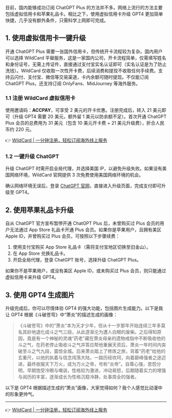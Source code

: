 目前，国内能够成功订阅 ChatGPT Plus 的方法并不多。网络上流行的方法主要包括虚拟信用卡和苹果礼品卡。相比之下，使用虚拟信用卡升级 GPT4 更加简单快捷，几乎没有额外条件，只需科学上网即可完成。

## 1. 使用虚拟信用卡一键升级

开通 ChatGPT Plus 需要一张国外信用卡，但传统开卡流程较为复杂。国内用户可以选择 WildCard 平替服务，这是一家国内公司，开卡流程简单，仅需填写姓名和身份证号，无需上传证件，直接通过支付宝实名认证即可（实名认证是为了防止洗钱）。WildCard 仅收取一次性开卡费，后续消费和提现不收取任何手续费。支持云闪付、支付宝、微信等交易渠道，卡内余额可随时提现。不仅能订阅 ChatGPT Plus，还支持订阅 OnlyFans、MidJourney 等海外服务。

### 1.1 注册 WildCard 虚拟信用卡

使用邀请码：**ACCPAY**，可享受 2 美元的开卡优惠。注册完成后，转入 21 美元即可（升级 GPT4 需要 20 美元，额外留 1 美元以防余额不足）。首次开通 ChatGPT Plus 会员的总费用为 31 美元（包含 10 美元开卡费 + 21 美元升级费），折合人民币约 220 元。

👉 [WildCard | 一分钟注册，轻松订阅海外线上服务](https://bit.ly/bewildcard)

### 1.2 一键升级 ChatGPT

升级 ChatGPT 时需开启全局代理，并选择美国 IP，以避免升级失败。如果没有美国网络环境，WildCard 官网提供 3 次免费使用美国网络环境的机会。

确认网络环境无误后，登录 [ChatGPT 官网](https://chat.openai.com/)，直接进入升级页面，完成支付即可升级至 GPT4。

## 2. 使用苹果礼品卡升级

自从 ChatGPT 官方宣布暂停开通 ChatGPT Plus 后，未曾购买过 Plus 会员的用户无法通过 App Store 礼品卡开通 Plus 会员。如果你是苹果用户，且拥有美区 Apple ID，并曾购买过 Plus 会员，可按照以下步骤续费：

1. 使用支付宝购买 App Store 礼品卡（需将支付宝地区切换至旧金山）。
2. 在 App Store 兑换礼品卡。
3. 开启全局代理，登录 ChatGPT 账号，选择升级 ChatGPT Plus。

如果你不是苹果用户，或没有美区 Apple ID，或未购买过 Plus 会员，则只能通过虚拟信用卡来升级 GPT4。

## 3. 使用 GPT4 生成图片

升级完成后，你可以尽情体验 GPT4 的强大功能，包括图片生成能力。以下是我让 GPT4 根据《斗破苍穹》中“萧炎”的描述生成的画像：

> 《斗破苍穹》中的“萧炎”本为天才少年，但从十一岁那年开始连续三年多莫名其妙地退化成斗之气三段，从此逐渐沦为遭人白眼的废柴。之后得知原因，竟是有一个神秘的灵魂“药老”藏在萧炎母亲的遗物戒指中不断吸收他的斗之气，在药老停止吸收斗之气并答应帮他重展天资后，萧炎一年时间内突破至斗之气九段，震惊全城。后来萧炎踏上了修炼之旅，背着“药老”给他的玄重尺，以他的执着与信念闯荡大陆，一路历经坎坷，向着巅峰强者之途迈进，最终收服天下万火，成为万火之帝，号称“炎帝”。自尊心强，恩怨分明，早期饱受冷眼与嘲讽，性格较为激进，冲动易怒，后期随着实力的增强与阅历的丰富，逐渐成长为性格沉稳冷静，处事周全的强者。

以下是 GPT4 根据描述生成的“萧炎”画像，大家觉得如何？我个人感觉比动漫中的形象更帅气。

---

👉 [WildCard | 一分钟注册，轻松订阅海外线上服务](https://bit.ly/bewildcard)